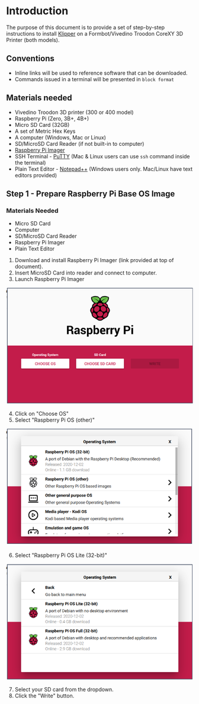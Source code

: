 # Introduction

The purpose of this document is to provide a set of step-by-step instructions to install [Klipper](https://klipper.org) on a Formbot/Vivedino Troodon CoreXY 3D Printer (both models).

## Conventions

* Inline links will be used to reference software that can be downloaded.
* Commands issued in a terminal will be presented in `block format`

## Materials needed

* Vivedino Troodon 3D printer (300 or 400 model)
* Raspberry Pi (Zero, 3B+, 4B+)
* Micro SD Card (32GB)
* A set of Metric Hex Keys
* A computer (Windows, Mac or Linux)
* SD/MicroSD Card Reader (if not built-in to computer)
* [Raspberry Pi Imager](https://www.raspberrypi.org/software/)
* SSH Terminal - [PuTTY](https://www.chiark.greenend.org.uk/~sgtatham/putty/latest.html) (Mac & Linux users can use `ssh` command inside the terminal)
* Plain Text Editor - [Notepad++](https://notepad-plus-plus.org/downloads/) (Windows users only. Mac/Linux have text editors provided)

## Step 1 - Prepare Raspberry Pi Base OS Image

### Materials Needed

* Micro SD Card
* Computer
* SD/MicroSD Card Reader
* Raspberry Pi Imager
* Plain Text Editor

1. Download and install Raspberry Pi Imager (link provided at top of document).
2. Insert MicroSD Card into reader and connect to computer.
3. Launch Raspberry Pi Imager

![RPI-Imager-01](./images/rpi-imager-01.png)

4. Click on "Choose OS"
5. Select "Raspberry Pi OS (other)"

![RPI-Imager-02](./images/rpi-imager-02.png)

6. Select "Raspberry Pi OS Lite (32-bit)"

![RPI-Imager-03](./images/rpi-imager-03.png)

7. Select your SD card from the dropdown.
8. Click the "Write" button.
